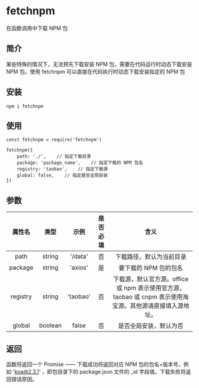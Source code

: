 # fetchnpm
在函数调用中下载 NPM 包



## 简介

某些特殊的情况下，无法预先下载安装 NPM 包，需要在代码运行时动态下载安装 NPM 包。使用 fetchnpm 可以直接在代码执行时动态下载安装指定的 NPM 包



## 安装

```
npm i fetchnpm
```



## 使用

```
const fetchnpm = require('fetchnpm')

fetchnpm({
	path: './',    // 指定下载目录
	package: 'package_name',    // 指定下载的 NPM 包名
	registry: 'taobao',    // 指定下载源
	global: false,    // 指定是否全局安装
})
```



## 参数

|  属性名  |  类型   |   示例   | 是否必填 |                             含义                             |
| :------: | :-----: | :------: | :------: | :----------------------------------------------------------: |
|   path   | string  | '/data'  |    否    |                   下载路径，默认为当前目录                   |
| package  | string  | 'axios'  |    是    |                    要下载的 NPM 包的包名                     |
| registry | string  | 'taobao' |    否    | 下载源，默认官方源。office 或 npm 表示使用官方源，taobao 或 cnpm 表示使用淘宝源。其他源请直接填入源地址。 |
|  global  | boolean |  false   |    否    |                    是否全局安装，默认为否                    |



## 返回

函数将返回一个 Promise —— 下载成功将返回对应 NPM 包的包名+版本号，例如 'koa@2.3.1' ，即包目录下的 package.json 文件的 _id 字段值。下载失败将返回错误原因。